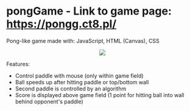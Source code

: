 # pongGame - Link to game page: https://pongg.ct8.pl/
Pong-like game made with: JavaScript, HTML (Canvas), CSS


<p align="center"> <img src="https://github.com/KrystianJamrogiewicz/pongGame/assets/155767356/fb61a2a1-d143-43a5-9812-2dca9b3e78b9"> </p>


Features:
- Control paddle with mouse (only within game field)
- Ball speeds up after hitting paddle or top/bottom wall
- Second paddle is controlled by an algorithm
- Score is displayed above game field (1 point for hitting ball into wall behind opponent's paddle)

